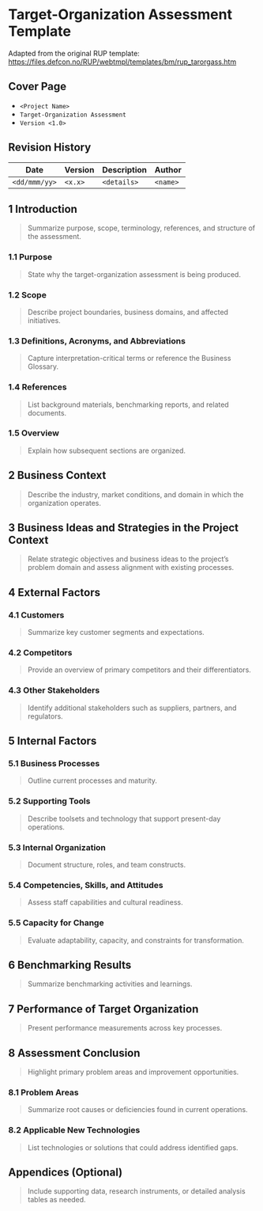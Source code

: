 # Target-Organization Assessment Template

Adapted from the original RUP template: https://files.defcon.no/RUP/webtmpl/templates/bm/rup_tarorgass.htm

## Cover Page
- `<Project Name>`
- `Target-Organization Assessment`
- `Version <1.0>`

## Revision History
| Date | Version | Description | Author |
| --- | --- | --- | --- |
| `<dd/mmm/yy>` | `<x.x>` | `<details>` | `<name>` |

## 1 Introduction
> Summarize purpose, scope, terminology, references, and structure of the assessment.

### 1.1 Purpose
> State why the target-organization assessment is being produced.

### 1.2 Scope
> Describe project boundaries, business domains, and affected initiatives.

### 1.3 Definitions, Acronyms, and Abbreviations
> Capture interpretation-critical terms or reference the Business Glossary.

### 1.4 References
> List background materials, benchmarking reports, and related documents.

### 1.5 Overview
> Explain how subsequent sections are organized.

## 2 Business Context
> Describe the industry, market conditions, and domain in which the organization operates.

## 3 Business Ideas and Strategies in the Project Context
> Relate strategic objectives and business ideas to the project’s problem domain and assess alignment with existing processes.

## 4 External Factors
### 4.1 Customers
> Summarize key customer segments and expectations.

### 4.2 Competitors
> Provide an overview of primary competitors and their differentiators.

### 4.3 Other Stakeholders
> Identify additional stakeholders such as suppliers, partners, and regulators.

## 5 Internal Factors
### 5.1 Business Processes
> Outline current processes and maturity.

### 5.2 Supporting Tools
> Describe toolsets and technology that support present-day operations.

### 5.3 Internal Organization
> Document structure, roles, and team constructs.

### 5.4 Competencies, Skills, and Attitudes
> Assess staff capabilities and cultural readiness.

### 5.5 Capacity for Change
> Evaluate adaptability, capacity, and constraints for transformation.

## 6 Benchmarking Results
> Summarize benchmarking activities and learnings.

## 7 Performance of Target Organization
> Present performance measurements across key processes.

## 8 Assessment Conclusion
> Highlight primary problem areas and improvement opportunities.

### 8.1 Problem Areas
> Summarize root causes or deficiencies found in current operations.

### 8.2 Applicable New Technologies
> List technologies or solutions that could address identified gaps.

## Appendices (Optional)
> Include supporting data, research instruments, or detailed analysis tables as needed.
